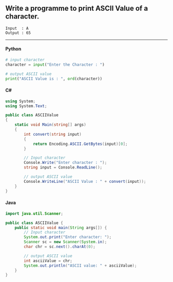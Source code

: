 ## Write a programme to print ASCII Value of a character.

```
Input  : A
Output : 65
```

---

<CodeBlock slots="heading, code" repeat="2" languages="Python, C#" />

#### Python

```python
# input character
character = input("Enter the Character : ")

# output ASCII value
print("ASCII Value is : ", ord(character))
```

#### C#

```cs
using System;
using System.Text;

public class ASCIIValue
{
    static void Main(string[] args)
    {
        int convert(string input)
        {
            return Encoding.ASCII.GetBytes(input)[0];
        }

        // Input character
        Console.Write("Enter character : ");
        string input = Console.ReadLine();

        // output ASCII value
        Console.WriteLine("ASCII Value : " + convert(input));
    }
}
```

#### Java
```java
import java.util.Scanner;

public class ASCIIValue {
    public static void main(String args[]) {
        // Input character
        System.out.print("Enter character: ");
        Scanner sc = new Scanner(System.in);
        char chr = sc.next().charAt(0);

        // output ASCII value
        int asciiValue = chr;
        System.out.println("ASCII value: " + asciiValue);
    }
}  
```